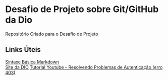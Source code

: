 # Desafio de Projeto sobre Git/GitHub da Dio
Repositório Criado para o Desafio de Projeto

## Links Úteis
[Sintaxe Básica Markdown](https://www.markdownguide.org/basic-syntax/)<br>
[Site da DIO](https://web.dio.me/)
[Tutorial Youtube - Resolvendo Problemas de Autenticação (erro 403)](https://www.youtube.com/watch?v=j_Z4PopPt_o)

